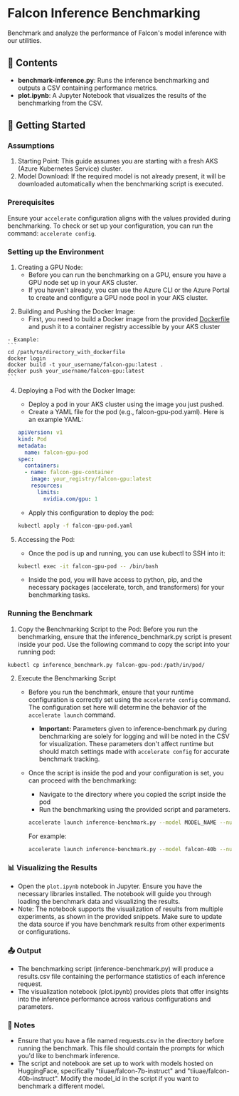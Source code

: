 # Falcon Inference Benchmarking

Benchmark and analyze the performance of Falcon's model inference with our utilities.

## 📂 Contents

- **benchmark-inference.py**: Runs the inference benchmarking and outputs a CSV containing performance metrics.
- **plot.ipynb**: A Jupyter Notebook that visualizes the results of the benchmarking from the CSV.

## 🚀 Getting Started

### Assumptions
1. Starting Point: This guide assumes you are starting with a fresh AKS (Azure Kubernetes Service) cluster.
2. Model Download: If the required model is not already present, it will be downloaded automatically when the benchmarking script is executed.

### Prerequisites

Ensure your `accelerate` configuration aligns with the values provided during benchmarking. To check or set up your configuration, you can run the command: `accelerate config`.

### Setting up the Environment
1. Creating a GPU Node:
   - Before you can run the benchmarking on a GPU, ensure you have a GPU node set up in your AKS cluster.
   - If you haven't already, you can use the Azure CLI or the Azure Portal to create and configure a GPU node pool in your AKS cluster.
<!-- markdown-link-check-disable -->
2. Building and Pushing the Docker Image:
    - First, you need to build a Docker image from the provided [Dockerfile](https://github.com/Azure/kdm/blob/main/docker/presets/falcon/Dockerfile) and push it to a container registry accessible by your AKS cluster
<!-- markdown-link-check-enable -->
    - Example:
    ```
    cd /path/to/directory_with_dockerfile
    docker login
    docker build -t your_username/falcon-gpu:latest .
    docker push your_username/falcon-gpu:latest
    ```
4. Deploying a Pod with the Docker Image:
    - Deploy a pod in your AKS cluster using the image you just pushed.
    - Create a YAML file for the pod (e.g., falcon-gpu-pod.yaml). Here is an example YAML:

    ```YAML
    apiVersion: v1
    kind: Pod
    metadata:
      name: falcon-gpu-pod
    spec:
      containers:
      - name: falcon-gpu-container
        image: your_registry/falcon-gpu:latest
        resources:
          limits:
            nvidia.com/gpu: 1
    ```

    - Apply this configuration to deploy the pod:
    ```bash
    kubectl apply -f falcon-gpu-pod.yaml
    ```
5. Accessing the Pod:
    - Once the pod is up and running, you can use kubectl to SSH into it:
    ```bash
    kubectl exec -it falcon-gpu-pod -- /bin/bash
    ```
    - Inside the pod, you will have access to python, pip, and the necessary packages (accelerate, torch, and transformers) for your benchmarking tasks.

### Running the Benchmark
1. Copy the Benchmarking Script to the Pod: Before you run the benchmarking, ensure that the inference_benchmark.py script is present inside your pod. Use the following command to copy the script into your running pod:
  ```
  kubectl cp inference_benchmark.py falcon-gpu-pod:/path/in/pod/
  ```

2. Execute the Benchmarking Script
     - Before you run the benchmark, ensure that your runtime configuration is correctly set using the `accelerate config` command. The configuration set here will determine the behavior of the `accelerate launch` command.
        - **Important:** Parameters given to inference-benchmark.py during benchmarking are solely for logging and will be noted in the CSV for visualization. These parameters don't affect runtime but should match settings made with `accelerate config` for accurate benchmark tracking.
    - Once the script is inside the pod and your configuration is set, you can proceed with the benchmarking:
      - Navigate to the directory where you copied the script inside the pod
      - Run the benchmarking using the provided script and parameters. 
      ```bash
      accelerate launch inference-benchmark.py --model MODEL_NAME --num_nodes NODE_COUNT --num_processes PROCESS_COUNT --num_gpus GPU_COUNT --num_prompts PROMPT_COUNT --model_parallelism PARALLELISM_TYPE --data_parallelism DATA_PARALLELISM_TYPE --quantization QUANTIZATION_TYPE --machine MACHINE_TYPE
      ```
      
      For example:
      ```bash
      accelerate launch inference-benchmark.py --model falcon-40b --num_nodes 1 --num_processes 1 --num_gpus 1 --num_prompts 1 --model_parallelism deepspeed --data_parallelism none --quantization bf16 --machine Standard_NC96ads_A100_v4
      ```

### 📊 Visualizing the Results
- Open the `plot.ipynb` notebook in Jupyter. Ensure you have the necessary libraries installed. The notebook will guide you through loading the benchmark data and visualizing the results.
- Note: The notebook supports the visualization of results from multiple experiments, as shown in the provided snippets. Make sure to update the data source if you have benchmark results from other experiments or configurations.

### 📤 Output
- The benchmarking script (inference-benchmark.py) will produce a results.csv file containing the performance statistics of each inference request.
- The visualization notebook (plot.ipynb) provides plots that offer insights into the inference performance across various configurations and parameters.

### 📌 Notes
- Ensure that you have a file named requests.csv in the directory before running the benchmark. This file should contain the prompts for which you'd like to benchmark inference.
- The script and notebook are set up to work with models hosted on HuggingFace, specifically "tiiuae/falcon-7b-instruct" and "tiiuae/falcon-40b-instruct". Modify the model_id in the script if you want to benchmark a different model.

